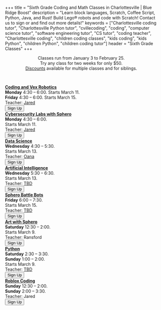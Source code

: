 +++
title = "Sixth Grade Coding and Math Classes in Charlottesville | Blue Ridge Boost"
description = "Learn block languages, Scratch, Coffee Script, Python, Java, and Rust! Build Lego&reg; robots and code with Scratch! Contact us to sign or and find out more details!"
keywords = ["Charlottesville coding tutor", "Charlottesville Python tutor", "cvillecoding", "coding", "computer science tutor", "software engineering tutor", "CS tutor", "coding teacher", "Charlottesville coding", "children coding classes", "kids coding", "kids Python", "children Python", "children coding tutor"]
header = "Sixth Grade Classes"
+++
<div class="container px-2">
    <div class="row  justify-content-center">
        <div class="col-12 p-2 darknote">
            <center>
            Classes run from January 3 to February 25. <span class="below-md"><br></span>
            Try any class for two weeks for only $50. <span class="below-md"><br></span>
            <a href="/discounts">Discounts</a> available for multiple classes and for siblings.
            </center>
        </div>
    </div>
    <p><br></p>
    <div class="row">
        <div class="col-12">
            <div class="d-flex flex-wrap justify-content-evenly gap-3">
                <div>
                    <a href="/class/coding/computational-thinking-vexiq"><b>Coding and Vex Robotics</b></a> <br>
                        <b>Monday</b> 4:30 &ndash; 6:00. Starts March 11.<br>
                        <b>Friday</b> 4:30 &ndash; 6:00. Starts March 15.<br>
                        Teacher: <a href="/instructor#jared">Jared</a><br>
                        <a href="https://spring-24-coding-and-vex-robotics-grades-5-to-6.cheddarup.com"><button class="button-8s" role="button">Sign Up</button></a>
                </div>
                <div>
                    <a href="/class/coding/cybersecurity5to6"><b>Cybersecurity Labs with Sphero</b></a></br>
                    <b>Monday</b> 4:30 &ndash; 6:00.<br> 
                    Starts March 11.<br> 
                    Teacher: <a href="/instructor#jared">Jared</a><br>
                    <a href="https://spring-24-cybersecurity-grades-5-to-6.cheddarup.com"><button class="button-8s" role="button">Sign Up</button></a>
                </div>
                <div>
                    <a href="/class/coding/datascience"><b>Data Science</b></a></br>
                    <b>Wednesday</b> 4:30 &ndash; 5:30.<br>  
                    Starts March 13.<br>
                    Teacher: <a href="/instructor#">Oana</a><br>
                    <a href="https://spring-24-ds56.cheddarup.com"><button class="button-8s" role="button">Sign Up</button></a>
                </div>
                <div>
                    <a href="/class/coding/ai"><b>Artificial Intelligence</b></a></br>
                    <b>Wednesday</b> 5:30 &ndash; 6:30.<br>  
                    Starts March 13.<br>
                    Teacher: <a href="/instructor#">TBD</a><br>
                    <a href="https://spring-24-ai56.cheddarup.com"><button class="button-8s" role="button">Sign Up</button></a>
                </div>
                <div>
                    <a href="/class/coding/computational-thinking-vexiq"><b>Sphero Battle Bots</b></a> <br>
                        <b>Friday</b> 6:00 &ndash; 7:30.<br>  
                        Starts March 15.<br>
                        Teacher: <a href="/instructor#">TBD</a><br>
                    <a href="https://spring-24-battle-bots56.cheddarup.com"><button class="button-8s" role="button">Sign Up</button></a>
                </div>
                <div>
                    <a href="/class/coding/cs-sphero-art"><b>Art with Sphero</b></a> <br>
                    <b>Saturday</b> 12:30 &ndash; 2:00.<br>  
                    Starts March 9.<br> 
                    Teacher: Ransford<br>
                    <a href="https://sprin5-24-sphero-art56.cheddarup.com"><button class="button-8s" role="button">Sign Up</button></a>
                </div>
                <div>
                    <a href="/class/coding/middle-school-python"><b>Python</b></a></br>
                        <b>Saturday</b> 2:30 &ndash; 3:30.<br>  
                        <b>Sunday</b> 1:00 &ndash; 2:00.<br> 
                        Starts March 9.<br> 
                        Teacher: <a href="/instructor#ransford">TBD</a><br>
                        <a href="https://spring-24-python-grades-5-to-6.cheddarup.com"><button class="button-8s" role="button">Sign Up</button></a>
                </div>
                <div>
                    <a href="/class/coding/roblox-coding"><b>Roblox Coding</b></a> <br>
                    <b>Sunday</b> 12:30 &ndash; 2:00.<br> 
                    <b>Sunday</b> 2:00 &ndash; 3:30.<br> 
                    Teacher: Jared<br>
                    <a href="https://spring-24-roblox56.cheddarup.com"><button class="button-8s" role="button">Sign Up</button></a>
                </div>
            </div>
        </div>
    </div>
    <p></br></p>
</div>
